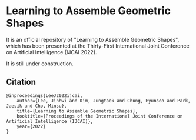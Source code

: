 # Learning to Assemble Geometric Shapes

It is an official repository of "Learning to Assemble Geometric Shapes", which has been presented at the Thirty-First International Joint Conference on Artificial Intelligence (IJCAI 2022).

It is still under construction.

## Citation

```
@inproceedings{LeeJ2022ijcai,
    author={Lee, Jinhwi and Kim, Jungtaek and Chung, Hyunsoo and Park, Jaesik and Cho, Minsu},
    title={Learning to Assemble Geometric Shapes},
    booktitle={Proceedings of the International Joint Conference on Artificial Intelligence (IJCAI)},
    year={2022}
}
```
